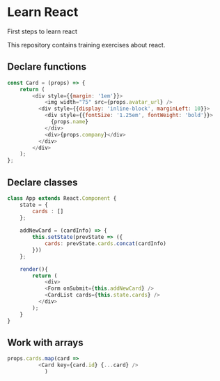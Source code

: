 # Learn React

First steps to learn react

This repository contains training exercises about react.

## Declare functions

```js
const Card = (props) => {
	return (
		<div style={{margin: '1em'}}>
			<img width="75" src={props.avatar_url} />
		  <div style={{display: 'inline-block', marginLeft: 10}}>
			<div style={{fontSize: '1.25em', fontWeight: 'bold'}}>
			  {props.name}
			</div>
			<div>{props.company}</div>
		  </div>
		</div>
	);
};
```

## Declare classes

```js
class App extends React.Component {
	state = {
		cards : []
	};
  
    addNewCard = (cardInfo) => {
		this.setState(prevState => ({
			cards: prevState.cards.concat(cardInfo)
		}))
	};

	render(){
		return (
			<div>
			<Form onSubmit={this.addNewCard} />
			<CardList cards={this.state.cards} />
		  </div>
		);
	}
}
```

## Work with arrays

```js
props.cards.map(card => 
		  <Card key={card.id} {...card} />
	        ) 
```


